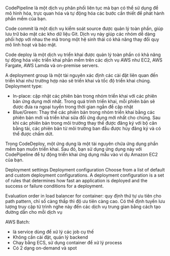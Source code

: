 CodePipeline là một dịch vụ phân phối liên tục mà bạn có thể sử dụng để mô hình hóa, trực quan hóa và tự động hóa các bước cần thiết để phát hành phần mềm của bạn.

Code commit là một dịch vụ kiểm soát source được quản lý toàn phần, giúp lưu trữ bảo mật các kho dữ liệu Git. Dịch vụ này giúp các nhóm dễ dàng phối hợp với nhau the mã trong một hệ sinh thái có khả năng thay đổi quy mô linh hoạt và bảo mật.

Code deploy là một dịch vụ triển khai được quản lý toàn phần có khả năng tự động hóa việc triển khai phần mềm trên các dịch vụ AWS như EC2, AWS Fargate, AWS Lamda và on-premise servers.

A deployment group là một tài nguyên xác định các cài đặt liên quan đến triển khai như trường hợp nào sẽ triển khai và tốc độ triển khai chúng.
Deployment type:
  - In-place: cập nhật các phiên bản trong nhóm triển khai với các phiên bản ứng dụng mới nhất. Trong quá trình triển khai, mỗi phiên bản sẽ được đưa ra ngoại tuyền trong thời gian ngắn để cập nhật
  - Blue/Green: Thay thế các phiên bản trong nhóm triển khai bằng các phiên bản mới và triển khai sửa đổi ứng dụng mới nhất cho chúng. Sau khi các phiên bản trong môi trường thay thế được đăng ký với bộ cân bằng tải, các phiên bản từ môi trường ban đầu được hủy đăng ký và có thể được chấm dứt.

Trong CodeDeploy, một ứng dụng là một tài nguyên chứa ứng dụng phần mềm bạn muốn triển khai. Sau đó, bạn sử dụng ứng dụng này với CodePipeline để tự động triển khai ứng dụng mẫu vào ví dụ Amazon EC2 của bạn.

  Deployment settings
Deployment configuration
Choose from a list of default and custom deployment configurations. A deployment configuration is a set of rules that determines how fast an application is deployed and the success or failure conditions for a deployment.

Evaluation order in load balancer for container: quy định thứ tự ưu tiên cho path pattern, chỉ số càng thấp thì độ ưu tiên càng cao. Có thể định tuyến lưu lượng truy cập từ trình nghe này đến các dịch vụ trung gian bằng cách tạo đường dẫn cho mỗi dịch vụ


AWS Batch:
  - là service dùng để xử lý các job cụ thế
  - Không cần cài đặt, quản lý backend
  - Chạy bằng ECS, sử dụng container để xử lý process
  - Có 2 dạng on-demand và spot
